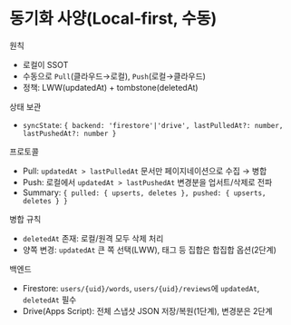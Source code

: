 # 동기화 사양(Local‑first, 수동)

원칙
- 로컬이 SSOT
- 수동으로 `Pull`(클라우드→로컬), `Push`(로컬→클라우드)
- 정책: LWW(updatedAt) + tombstone(deletedAt)

상태 보관
- `syncState`: `{ backend: 'firestore'|'drive', lastPulledAt?: number, lastPushedAt?: number }`

프로토콜
- Pull: `updatedAt > lastPulledAt` 문서만 페이지네이션으로 수집 → 병합
- Push: 로컬에서 `updatedAt > lastPushedAt` 변경분을 업서트/삭제로 전파
- Summary: `{ pulled: { upserts, deletes }, pushed: { upserts, deletes } }`

병합 규칙
- `deletedAt` 존재: 로컬/원격 모두 삭제 처리
- 양쪽 변경: `updatedAt` 큰 쪽 선택(LWW), 태그 등 집합은 합집합 옵션(2단계)

백엔드
- Firestore: `users/{uid}/words`, `users/{uid}/reviews`에 `updatedAt`, `deletedAt` 필수
- Drive(Apps Script): 전체 스냅샷 JSON 저장/복원(1단계), 변경분은 2단계

